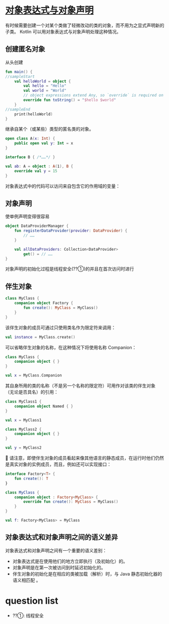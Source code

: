 # [对象表达式与对象声明](https://book.kotlincn.net/text/object-declarations.html)

有时候需要创建一个对某个类做了轻微改动的类的对象，而不用为之显式声明新的子类。 Kotlin 可以用对象表达式与对象声明处理这种情况。

## 创建匿名对象

从头创建

```kotlin
fun main() {
//sampleStart
    val helloWorld = object {
        val hello = "Hello"
        val world = "World"
        // object expressions extend Any, so `override` is required on `toString()`
        override fun toString() = "$hello $world"
    }
//sampleEnd
    print(helloWorld)
}
```

继承自某个（或某些）类型的匿名类的对象。

```kotlin
open class A(x: Int) {
    public open val y: Int = x
}

interface B { /*……*/ }

val ab: A = object : A(1), B {
    override val y = 15
}
```

对象表达式中的代码可以访问来自包含它的作用域的变量：

## 对象声明

使单例声明变得很容易

```kotlin
object DataProviderManager {
    fun registerDataProvider(provider: DataProvider) {
        // ……
    }

    val allDataProviders: Collection<DataProvider>
        get() = // ……
}
```

对象声明的初始化过程是线程安全(??①)的并且在首次访问时进行

## 伴生对象

```kotlin
class MyClass {
    companion object Factory {
        fun create(): MyClass = MyClass()
    }
}
```

该伴生对象的成员可通过只使用类名作为限定符来调用：

```kotlin
val instance = MyClass.create()
```

可以省略伴生对象的名称，在这种情况下将使用名称 Companion：

```kotlin
class MyClass {
    companion object { }
}

val x = MyClass.Companion
```

其自身所用的类的名称（不是另一个名称的限定符）可用作对该类的伴生对象 （无论是否具名）的引用：

```kotlin
class MyClass1 {
    companion object Named { }
}

val x = MyClass1

class MyClass2 {
    companion object { }
}

val y = MyClass2
```

📢 请注意，即使伴生对象的成员看起来像其他语言的静态成员，在运行时他们仍然是真实对象的实例成员，而且，例如还可以实现接口：

```kotlin
interface Factory<T> {
    fun create(): T
}

class MyClass {
    companion object : Factory<MyClass> {
        override fun create(): MyClass = MyClass()
    }
}

val f: Factory<MyClass> = MyClass
```

## 对象表达式和对象声明之间的语义差异

对象表达式和对象声明之间有一个重要的语义差别：

- 对象表达式是在使用他们的地方立即执行（及初始化）的。
- 对象声明是在第一次被访问到时延迟初始化的。
- 伴生对象的初始化是在相应的类被加载（解析）时，与 Java 静态初始化器的语义相匹配 。

# question list

- ??①: 线程安全
